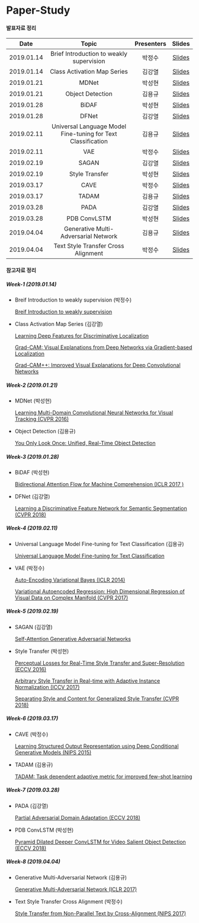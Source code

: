 # Paper-Study

#### 발표자료 정리

|       Date       | Topic | Presenters | Slides |
|:----------------:|:----------------------------------------:|:----------:|:------:|
| 2019.01.14 | Brief Introduction to weakly supervision | 박정수 | [Slides](Paper-PPT\Week1-Breif_introduction_to_weakly_supervision.pdf) |
| 2019.01.14 | Class Activation Map Series | 김강열 | [Slides](Paper-PPT\Week1-Class_Activation_Map_series.pdf) |
| 2019.01.21 | MDNet | 박성현 | [Slides](Paper-PPT\Week2-MDNet.pdf) |
| 2019.01.21 | Object Detection | 김용규 | [Slides](Paper-PPT\Week2-Object_Detection.pdf) |
| 2019.01.28 | BiDAF | 박성현 | [Slides](Paper-PPT\Week3-BiDAF.pdf) |
| 2019.01.28 | DFNet | 김강열 | [Slides](Paper-PPT\Week3-DFNet.pdf) |
| 2019.02.11 | Universal Language Model Fine-tuning for Text Classification | 김용규 | [Slides](Paper-PPT\Week4-Universal_Language_Model_Fine-tuning_for_Text_Classification.pdf) |
| 2019.02.11 | VAE | 박정수 | [Slides](Paper-PPT\Week4-VAE.pdf) |
| 2019.02.19 | SAGAN | 김강열 | [Slides](Paper-PPT\Week5-SAGAN.pdf) |
| 2019.02.19 | Style Transfer | 박성현 | [Slides](Paper-PPT\Week5-Style_Transfer.pdf) |
| 2019.03.17 | CAVE | 박정수 | [Slides](Paper-PPT\Week6-CVAE.pdf) |
| 2019.03.17 | TADAM | 김용규 | [Slides](Paper-PPT\Week6-TADAM.pdf) |
| 2019.03.28 | PADA | 김강열 | [Slides](Paper-PPT\Week7-PADA.pdf) |
| 2019.03.28 | PDB ConvLSTM | 박성현 | [Slides](Paper-PPT\Week7-PDB_ConvLSTM.pdf) |
| 2019.04.04 | Generative Multi-Adversarial Network | 김용규 | [Slides](Paper-PPT\Week8-Generative_Multi-Adversarial_Network.pdf) |
| 2019.04.04 | Text Style Transfer Cross Alignment | 박정수 | [Slides](Paper-PPT\Week8-Text_Style_Transfer_Cross_Alignment.pdf) |


#### 참고자료 정리
##### Week-1 (2019.01.14)
* Breif Introduction to weakly supervision (박정수)

  [Breif Introduction to weakly supervision](https://academic.oup.com/nsr/article/5/1/44/4093912)

* Class Activation Map Series (김강열)

  [Learning Deep Features for Discriminative Localization](https://arxiv.org/abs/1512.04150)

  [Grad-CAM: Visual Explanations from Deep Networks via Gradient-based Localization](https://arxiv.org/abs/1610.02391)

  [Grad-CAM++: Improved Visual Explanations for Deep Convolutional Networks](https://arxiv.org/abs/1710.11063)



##### Week-2 (2019.01.21)
* MDNet (박성현)

  [Learning Multi-Domain Convolutional Neural Networks for Visual Tracking (CVPR 2016)](https://arxiv.org/abs/1510.07945s)

* Object Detection (김용규)

  [You Only Look Once: Unified, Real-Time Object Detection](https://arxiv.org/abs/1506.02640)



##### Week-3 (2019.01.28)
* BiDAF (박성현)

  [Bidirectional Attention Flow for Machine Comprehension (ICLR 2017 )](https://arxiv.org/abs/1611.01603)

* DFNet (김강열)

  [Learning a Discriminative Feature Network for Semantic Segmentation (CVPR 2018)](https://arxiv.org/abs/1804.09337)



##### Week-4 (2019.02.11)
* Universal Language Model Fine-tuning for Text Classification (김용규)

  [Universal Language Model Fine-tuning for Text Classification](https://arxiv.org/abs/1801.06146)

* VAE (박정수)

  [Auto-Encoding Variational Bayes (ICLR 2014)](https://arxiv.org/abs/1312.6114)

  [Variational Autoencoded Regression: High Dimensional Regression of Visual Data on Complex Manifold (CVPR 2017)](https://ieeexplore.ieee.org/abstract/document/8099797)



##### Week-5 (2019.02.19)
* SAGAN (김강열)

  [Self-Attention Generative Adversarial Networks](https://arxiv.org/abs/1805.08318)

* Style Transfer (박성현)

  [Perceptual Losses for Real-Time Style Transfer and Super-Resolution (ECCV 2016)](https://arxiv.org/abs/1603.08155)

  [Arbitrary Style Transfer in Real-time with Adaptive Instance Normalization (ICCV 2017)](https://arxiv.org/abs/1703.06868)

  [Separating Style and Content for Generalized Style Transfer (CVPR 2018)](https://arxiv.org/abs/1711.06454)



##### Week-6 (2019.03.17)
* CAVE (박정수)

  [Learning Structured Output Representation using Deep Conditional Generative Models (NIPS 2015)](https://papers.nips.cc/paper/5775-learning-structured-output-representation-using-deep-conditional-generative-models)

* TADAM (김용규)

  [TADAM: Task dependent adaptive metric for improved few-shot learning](https://arxiv.org/abs/1805.10123)



##### Week-7 (2019.03.28)
* PADA (김강열)

  [Partial Adversarial Domain Adaptation (ECCV 2018)](https://arxiv.org/abs/1808.04205)

* PDB ConvLSTM (박성현)

  [Pyramid Dilated Deeper ConvLSTM for Video Salient Object Detection (ECCV 2018)](http://openaccess.thecvf.com/content_ECCV_2018/html/Hongmei_Song_Pseudo_Pyramid_Deeper_ECCV_2018_paper.html)



##### Week-8 (2019.04.04)
* Generative Multi-Adversarial Network (김용규)

  [Generative Multi-Adversarial Network (ICLR 2017)](https://arxiv.org/abs/1611.01673)

* Text Style Transfer Cross Alignment (박정수)

  [Style Transfer from Non-Parallel Text by Cross-Alignment (NIPS 2017)](https://arxiv.org/abs/1705.09655?context=cs)
